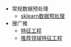 - 常规数据预处理
  - [sklearn数据预处理](https://mp.weixin.qq.com/s/kDYfYqnpuRNuCHYTrzKBZw)
- 搜广推
    - [特征工程](https://mp.weixin.qq.com/s/Qml2OwR-Pu9yqiKxGp1T5Q)
    - [推荐领域特征工程](https://mp.weixin.qq.com/s/znXKG9EDEQDl7jlnpUpFCA)